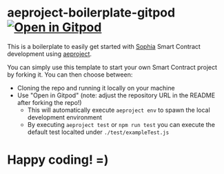 # aeproject-boilerplate-gitpod [![Open in Gitpod](https://gitpod.io/button/open-in-gitpod.svg)](https://gitpod.io/#https://github.com/JupiterXiaoxiaoYu/aeproject-gitpod)

This is a boilerplate to easily get started with [Sophia](https://docs.aeternity.com/aesophia) Smart Contract development using [aeproject](https://docs.aeternity.com/aeproject).

You can simply use this template to start your own Smart Contract project by forking it. You can then choose between:
- Cloning the repo and running it locally on your machine
- Use "Open in Gitpod" (note: adjust the repository URL in the README after forking the repo!)
    - This will automatically execute `aeproject env` to spawn the local development environment
    - By executing `aeproject test` or `npm run test` you can execute the default test localted under `./test/exampleTest.js`

# Happy coding! =)
